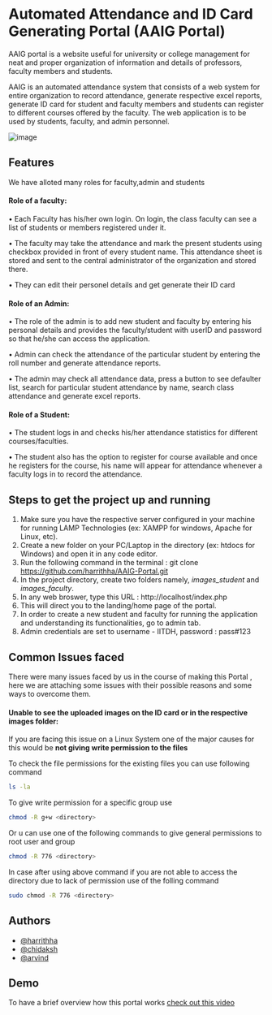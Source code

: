 
# Automated Attendance and ID Card Generating Portal (AAIG Portal)

AAIG portal is a website useful for university or college management for neat and proper 
organization of information and details of professors, faculty members and students. 

AAIG is an automated attendance system that consists of a web system for entire 
organization to record attendance,  generate respective excel reports, generate ID card for student and faculty members and 
students can register to different courses offered by the faculty. The web application 
is to be used by students, faculty, and admin personnel.

![image](https://user-images.githubusercontent.com/76431379/140862129-e69bc7f3-5fab-4a66-a95c-575b213ae94a.png)

## Features

We have alloted many roles for faculty,admin and students
#### Role of a faculty:
• Each Faculty has his/her own login. On login, the class faculty can see a list of students
or members registered under it.


• The faculty may take the attendance and mark the present students using checkbox
provided in front of every student name. This attendance sheet is stored and sent to the
central administrator of the organization and stored there.


• They can edit their personel details and get generate their ID card

#### Role of an Admin:
• The role of the admin is to add new student and faculty by entering his personal details
and provides the faculty/student with userID and password so that he/she can access
the application.


• Admin can check the attendance of the particular student by entering the roll number
and generate attendance reports.

• The admin may check all attendance data, press a button to see defaulter list, search
for particular student attendance by name, search class attendance and generate excel
reports.

#### Role of a Student:
• The student logs in and checks his/her attendance statistics for different
courses/faculties.

• The student also has the option to register for course available and once he registers for
the course, his name will appear for attendance whenever a faculty logs in to record the
attendance.


## Steps to get the project up and running
1. Make sure you have the respective server configured in your machine for running LAMP Technologies (ex: XAMPP for windows, Apache for Linux, etc).
2. Create a new folder on your PC/Laptop in the directory (ex: htdocs for Windows) and open it in any code editor.
3. Run the following command in the terminal :  git clone https://github.com/harrithha/AAIG-Portal.git
4. In the project directory, create two folders namely, *images_student* and *images_faculty*.
5. In any web broswer, type this URL : http://localhost/index.php
6. This will direct you to the landing/home page of the portal.
7. In order to create a new student and faculty for running the application and understanding its functionalities, go to admin tab.
8. Admin credentials are set to username - IITDH, password : pass#123


## Common Issues faced 

There were many issues faced by us in the course of making this Portal , here we are attaching 
some issues with their possible reasons and some ways to overcome them.

#### Unable to see the uploaded images on the ID card or in the respective images folder:

If you are facing this issue on a Linux System one
of the major causes for this would be **not giving write 
permission to the files**

To check the file permissions for the
existing files you can use following command

``` bash
ls -la
```
To give write permission for a specific group use
```bash
chmod -R g+w <directory>
```
Or u can use one of the following commands
to give general permissions to root user and group
``` bash
chmod -R 776 <directory>
```
In case after using above command if you are not able to access the directory 
due to lack of permission use of the folling command
```bash
sudo chmod -R 776 <directory>
```

## Authors

- [@harrithha](https://github.com/harrithha)
- [@chidaksh](https://github.com/chidaksh)
- [@arvind](https://github.com/Arvind-kumar-M-08)


## Demo

To have a brief overview how this portal works 
[check out this video](https://www.youtube.com/watch?v=AvWTs3dQLSQ)


